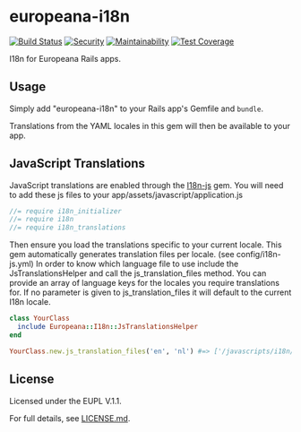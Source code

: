 # europeana-i18n

[![Build Status](https://travis-ci.org/europeana/europeana-i18n-ruby.svg?branch=develop)](https://travis-ci.org/europeana/europeana-i18n-ruby) [![Security](https://hakiri.io/github/europeana/europeana-i18n-ruby/develop.svg)](https://hakiri.io/github/europeana/europeana-i18n-ruby/develop) [![Maintainability](https://api.codeclimate.com/v1/badges/595f677209e9fc811622/maintainability)](https://codeclimate.com/github/europeana/europeana-i18n-ruby/maintainability) [![Test Coverage](https://api.codeclimate.com/v1/badges/595f677209e9fc811622/test_coverage)](https://codeclimate.com/github/europeana/europeana-i18n-ruby/test_coverage)

I18n for Europeana Rails apps.

## Usage

Simply add "europeana-i18n" to your Rails app's Gemfile and `bundle`.

Translations from the YAML locales in this gem will then be available to your
app.

## JavaScript Translations

JavaScript translations are enabled through the [I18n-js](https://github.com/fnando/i18n-js) gem. 
You will need to add these js files to your app/assets/javascript/application.js

```javascript
//= require i18n_initializer
//= require i18n
//= require i18n_translations
```

Then ensure you load the translations specific to your current locale.
This gem automatically generates translation files per locale. (see config/i18n-js.yml)
In order to know which language file to use include the JsTranslationsHelper and call the js_translation_files method.
You can provide an array of language keys for the locales you require translations for.
If no parameter is given to js_translation_files it will default to the current I18n locale.

```ruby
class YourClass
  include Europeana::I18n::JsTranslationsHelper
end

YourClass.new.js_translation_files('en', 'nl') #=> ['/javascripts/i18n/en.js', '/javascripts/i18n/nl.js']
```

## License

Licensed under the EUPL V.1.1.

For full details, see [LICENSE.md](LICENSE.md).
